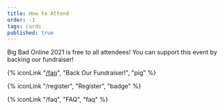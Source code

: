 ```yaml
---
title: How to Attend
order: -1
tags: cards
published: true
---
```

Big Bad Online 2021 is free to all attendees! You can support this event by backing our fundraiser!

{% iconLink "[/faq](https://www.mightycause.com/story/Bigbadonline)", "Back Our Fundraiser!", "pig" %}

{% iconLink "/register", "Register", "badge" %}

{% iconLink "/faq", "FAQ", "faq" %}